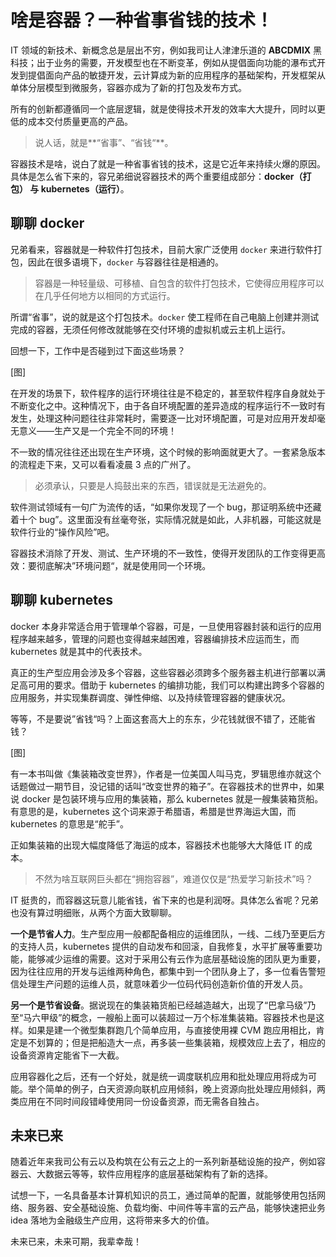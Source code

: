 # 啥是容器？一种省事省钱的技术！

IT 领域的新技术、新概念总是层出不穷，例如我司让人津津乐道的 **ABCDMIX** 黑科技；出于业务的需要，开发模型也在不断变革，例如从提倡面向功能的瀑布式开发到提倡面向产品的敏捷开发，云计算成为新的应用程序的基础架构，开发框架从单体分层模型到微服务，容器亦成为了新的打包及发布方式。

所有的创新都遵循同一个底层逻辑，就是使得技术开发的效率大大提升，同时以更低的成本交付质量更高的产品。

> 说人话，就是**“省事”、“省钱“**。

容器技术是啥，说白了就是一种省事省钱的技术，这是它近年来持续火爆的原因。具体是怎么省下来的，容兄弟细说容器技术的两个重要组成部分：**docker（打包） 与 kubernetes（运行）**。

## 聊聊 docker

兄弟看来，容器就是一种软件打包技术，目前大家广泛使用 `docker` 来进行软件打包，因此在很多语境下，`docker` 与容器往往是相通的。

> 容器是一种轻量级、可移植、自包含的软件打包技术，它使得应用程序可以在几乎任何地方以相同的方式运行。

所谓“省事”，说的就是这个打包技术。`docker` 使工程师在自己电脑上创建并测试完成的容器，无须任何修改就能够在交付环境的虚拟机或云主机上运行。

回想一下，工作中是否碰到过下面这些场景？

[图]

在开发的场景下，软件程序的运行环境往往是不稳定的，甚至软件程序自身就处于不断变化之中。这种情况下，由于各自环境配置的差异造成的程序运行不一致时有发生，处理这种问题往往非常耗时，需要逐一比对环境配置，可是对应用开发却毫无意义——生产又是一个完全不同的环境！

不一致的情况往往还出现在生产环境，这个时候的影响面就更大了。一套紧急版本的流程走下来，又可以看看凌晨 3 点的广州了。

> 必须承认，只要是人捣鼓出来的东西，错误就是无法避免的。

软件测试领域有一句广为流传的话，“如果你发现了一个 bug，那证明系统中还藏着十个 bug”。这里面没有丝毫夸张，实际情况就是如此，人非机器，可能这就是软件行业的“操作风险”吧。

容器技术消除了开发、测试、生产环境的不一致性，使得开发团队的工作变得更高效：要彻底解决”环境问题“，就是使用同一个环境。

## 聊聊 kubernetes

docker 本身非常适合用于管理单个容器，可是，一旦使用容器封装和运行的应用程序越来越多，管理的问题也变得越来越困难，容器编排技术应运而生，而 kubernetes 就是其中的代表技术。

真正的生产型应用会涉及多个容器，这些容器必须跨多个服务器主机进行部署以满足高可用的要求。借助于 kubernetes 的编排功能，我们可以构建出跨多个容器的应用服务，并实现集群调度、弹性伸缩、以及持续管理容器的健康状况。

等等，不是要说”省钱“吗？上面这套高大上的东东，少花钱就很不错了，还能省钱？

[图]

有一本书叫做《集装箱改变世界》，作者是一位美国人叫马克，罗辑思维亦就这个话题做过一期节目，没记错的话叫“改变世界的箱子”。在容器技术的世界中，如果说 docker 是包装环境与应用的集装箱，那么 kubernetes 就是一艘集装箱货船。有意思的是，kubernetes 这个词来源于希腊语，希腊是世界海运大国，而 kubernetes 的意思是“舵手”。

正如集装箱的出现大幅度降低了海运的成本，容器技术也能够大大降低 IT 的成本。

> 不然为啥互联网巨头都在“拥抱容器”，难道仅仅是“热爱学习新技术”吗？

IT 挺贵的，而容器这玩意儿能省钱，省下来的也是利润呀。具体怎么省呢？兄弟也没有算过明细账，从两个方面大致聊聊。

**一个是节省人力**。生产型应用一般都配备相应的运维团队，一线、二线乃至更后方的支持人员，kubernetes 提供的自动发布和回滚，自我修复，水平扩展等重要功能，能够减少运维的需要。这对于采用公有云作为底层基础设施的团队更为重要，因为往往应用的开发与运维两种角色，都集中到一个团队身上了，多一位看告警短信处理生产问题的运维人员，就意味着少一位码代码创造新价值的开发人员。

**另一个是节省设备**。据说现在的集装箱货船已经越造越大，出现了“巴拿马级”乃至“马六甲级”的概念，一艘船上面可以装超过一万个标准集装箱。容器技术也是这样。如果是建一个微型集群跑几个简单应用，与直接使用裸 CVM 跑应用相比，肯定是不划算的；但是把船造大一点，再多装一些集装箱，规模效应上去了，相应的设备资源肯定能省下一大截。

应用容器化之后，还有一个好处，就是统一调度联机应用和批处理应用将成为可能。举个简单的例子，白天资源向联机应用倾斜，晚上资源向批处理应用倾斜，两类应用在不同时间段错峰使用同一份设备资源，而无需各自独占。

## 未来已来

随着近年来我司公有云以及构筑在公有云之上的一系列新基础设施的投产，例如容器云、大数据云等等，软件应用程序的底层基础架构有了新的选择。

试想一下，一名具备基本计算机知识的员工，通过简单的配置，就能够使用包括网络、服务器、安全基础设施、负载均衡、中间件等丰富的云产品，能够快速把业务 idea 落地为金融级生产应用，这将带来多大的价值。

未来已来，未来可期，我辈幸哉！